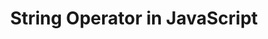 ---
id: string-operator-in-javascript
title: String Operator in JavaScript
sidebar_label: String Operator
sidebar_position: 5
tags: [JavaScript]
description: What is the string operator in JavaScript and how to use it.
---